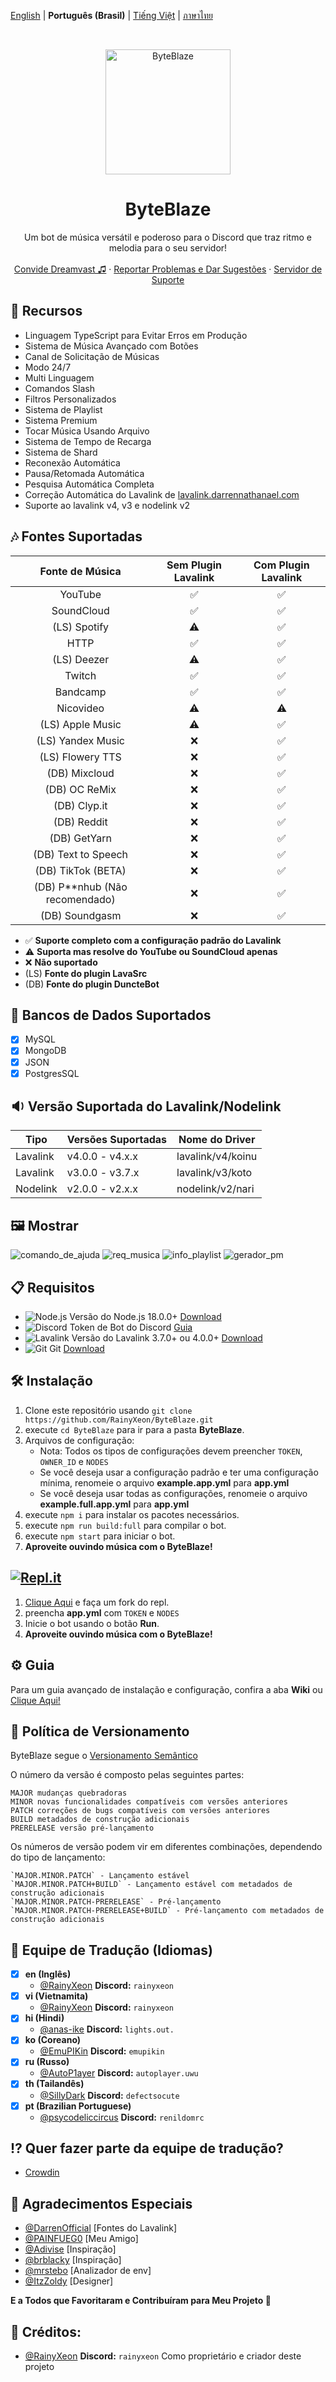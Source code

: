 [English](README.md) | **Português (Brasil)** | [Tiếng Việt](README_VI.md) | [ภาษาไทย](README_TH.md)

<br />
<p align="center">
  <a href="https://github.com/RainyXeon/ByteBlaze">
    <img src="https://raw.githubusercontent.com/RainyXeon/ByteBlaze/dev/.github/assets/logo.png" alt="ByteBlaze" width="200" height="200">
  </a>

  <h1 align="center">ByteBlaze</h1>

  <p align="center">Um bot de música versátil e poderoso para o Discord que traz ritmo e melodia para o seu servidor!
    <br />
    <br />
    <a href="https://top.gg/bot/992776455790534667">Convide Dreamvast ♫</a>
    ·
    <a href="https://github.com/RainyXeon/ByteBlaze/issues">Reportar Problemas e Dar Sugestões</a>
    ·
    <a href="https://discord.gg/xff4e2WvVy">Servidor de Suporte</a>
  </p>
</p>

## 💎 Recursos

- Linguagem TypeScript para Evitar Erros em Produção
- Sistema de Música Avançado com Botões
- Canal de Solicitação de Músicas
- Modo 24/7
- Multi Linguagem
- Comandos Slash
- Filtros Personalizados
- Sistema de Playlist
- Sistema Premium
- Tocar Música Usando Arquivo
- Sistema de Tempo de Recarga
- Sistema de Shard
- Reconexão Automática
- Pausa/Retomada Automática
- Pesquisa Automática Completa
- Correção Automática do Lavalink de [lavalink.darrennathanael.com](https://lavalink.darrennathanael.com/NoSSL/lavalink-without-ssl)
- Suporte ao lavalink v4, v3 e nodelink v2

## 🎶 Fontes Suportadas

|         Fonte de Música          | Sem Plugin Lavalink | Com Plugin Lavalink |
| :------------------------------: | :-----------------: | :-----------------: |
|             YouTube              |         ✅          |         ✅          |
|            SoundCloud            |         ✅          |         ✅          |
|           (LS) Spotify           |         ⚠️          |         ✅          |
|               HTTP               |         ✅          |         ✅          |
|           (LS) Deezer            |         ⚠️          |         ✅          |
|              Twitch              |         ✅          |         ✅          |
|             Bandcamp             |         ✅          |         ✅          |
|            Nicovideo             |         ⚠️          |         ⚠️          |
|         (LS) Apple Music         |         ⚠️          |         ✅          |
|        (LS) Yandex Music         |         ❌          |         ✅          |
|         (LS) Flowery TTS         |         ❌          |         ✅          |
|          (DB) Mixcloud           |         ❌          |         ✅          |
|          (DB) OC ReMix           |         ❌          |         ✅          |
|           (DB) Clyp.it           |         ❌          |         ✅          |
|           (DB) Reddit            |         ❌          |         ✅          |
|           (DB) GetYarn           |         ❌          |         ✅          |
|       (DB) Text to Speech        |         ❌          |         ✅          |
|        (DB) TikTok (BETA)        |         ❌          |         ✅          |
| (DB) P\*\*nhub (Não recomendado) |         ❌          |         ✅          |
|          (DB) Soundgasm          |         ❌          |         ✅          |

- ✅ **Suporte completo com a configuração padrão do Lavalink**
- ⚠️ **Suporta mas resolve do YouTube ou SoundCloud apenas**
- ❌ **Não suportado**
- (LS) **Fonte do plugin LavaSrc**
- (DB) **Fonte do plugin DuncteBot**

## 📂 Bancos de Dados Suportados

- [x] MySQL
- [x] MongoDB
- [x] JSON
- [x] PostgresSQL

## 🔉 Versão Suportada do Lavalink/Nodelink

| Tipo     | Versões Suportadas | Nome do Driver    |
| -------- | ------------------ | ----------------- |
| Lavalink | v4.0.0 - v4.x.x    | lavalink/v4/koinu |
| Lavalink | v3.0.0 - v3.7.x    | lavalink/v3/koto  |
| Nodelink | v2.0.0 - v2.x.x    | nodelink/v2/nari  |

## 🖼️ Mostrar

![comando_de_ajuda](https://raw.githubusercontent.com/RainyXeon/ByteBlaze/dev/.github/assets/help_command.png)
![req_musica](https://raw.githubusercontent.com/RainyXeon/ByteBlaze/dev/.github/assets/song_request.png)
![info_playlist](https://raw.githubusercontent.com/RainyXeon/ByteBlaze/dev/.github/assets/playlist_info.png)
![gerador_pm](https://raw.githubusercontent.com/RainyXeon/ByteBlaze/dev/.github/assets/pm_gen.png)

## 📋 Requisitos

- ![Node.js](https://img.shields.io/badge/Node.js-026E00?style=for-the-badge) Versão do Node.js 18.0.0+ [Download](https://nodejs.org/en/download)
- ![Discord](https://img.shields.io/badge/Discord-404EED?style=for-the-badge) Token de Bot do Discord [Guia](https://discordjs.guide/preparations/setting-up-a-bot-application.html#creating-your-bot)
- ![Lavalink](https://img.shields.io/badge/Lavalink-FC3F37?style=for-the-badge) Versão do Lavalink 3.7.0+ ou 4.0.0+ [Download](https://github.com/lavalink-devs/Lavalink/releases)
- ![Git](https://img.shields.io/badge/Git-F05033?style=for-the-badge) Git [Download](https://git-scm.com/downloads)

## 🛠️ Instalação

1. Clone este repositório usando `git clone https://github.com/RainyXeon/ByteBlaze.git`
2. execute `cd ByteBlaze` para ir para a pasta **ByteBlaze**.
3. Arquivos de configuração:
   - Nota: Todos os tipos de configurações devem preencher `TOKEN`, `OWNER_ID` e `NODES`
   - Se você deseja usar a configuração padrão e ter uma configuração mínima, renomeie o arquivo **example.app.yml** para **app.yml**
   - Se você deseja usar todas as configurações, renomeie o arquivo **example.full.app.yml** para **app.yml**
4. execute `npm i` para instalar os pacotes necessários.
5. execute `npm run build:full` para compilar o bot.
6. execute `npm start` para iniciar o bot.
7. **Aproveite ouvindo música com o ByteBlaze!**

## [![Repl.it](https://img.shields.io/badge/Repl.it-1C2333?style=for-the-badge&logo=replit&logoColor=orange)](https://replit.com/@RainyXeon/ByteBlaze)

1. [Clique Aqui](https://replit.com/@RainyXeon/ByteBlaze) e faça um fork do repl.
2. preencha **app.yml** com `TOKEN` e `NODES`
3. Inicie o bot usando o botão **Run**.
4. **Aproveite ouvindo música com o ByteBlaze!**

## ⚙️ Guia

Para um guia avançado de instalação e configuração, confira a aba **Wiki** ou [Clique Aqui!](https://github.com/RainyXeon/ByteBlaze/wiki)

## 📜 Política de Versionamento

ByteBlaze segue o [Versionamento Semântico](https://semver.org/)

O número da versão é composto pelas seguintes partes:

    MAJOR mudanças quebradoras
    MINOR novas funcionalidades compatíveis com versões anteriores
    PATCH correções de bugs compatíveis com versões anteriores
    BUILD metadados de construção adicionais
    PRERELEASE versão pré-lançamento

Os números de versão podem vir em diferentes combinações, dependendo do tipo de lançamento:

    `MAJOR.MINOR.PATCH` - Lançamento estável
    `MAJOR.MINOR.PATCH+BUILD` - Lançamento estável com metadados de construção adicionais
    `MAJOR.MINOR.PATCH-PRERELEASE` - Pré-lançamento
    `MAJOR.MINOR.PATCH-PRERELEASE+BUILD` - Pré-lançamento com metadados de construção adicionais

## 📃 Equipe de Tradução (Idiomas)

- [x] **en (Inglês)**
  - [@RainyXeon](https://github.com/RainyXeon) **Discord:** `rainyxeon`
- [x] **vi (Vietnamita)**
  - [@RainyXeon](https://github.com/RainyXeon) **Discord:** `rainyxeon`
- [x] **hi (Hindi)**
  - [@anas-ike](https://github.com/anas-ike) **Discord:** `lights.out.`
- [x] **ko (Coreano)**
  - [@EmuPIKin](https://github.com/EmuPIKin) **Discord:** `emupikin`
- [x] **ru (Russo)**
  - [@AutoP1ayer](https://github.com/AutoP1ayer) **Discord:** `autoplayer.uwu`
- [x] **th (Tailandês)**
  - [@SillyDark](https://github.com/SillyDark) **Discord:** `defectsocute`
- [x] **pt (Brazilian Portuguese)**
  - [@psycodeliccircus](https://github.com/psycodeliccircus) **Discord:** `renildomrc`

## ⁉ Quer fazer parte da equipe de tradução?

- [Crowdin](https://crowdin.com/project/byteblaze)

## 💫 Agradecimentos Especiais

- [@DarrenOfficial](https://github.com/DarrenOfficial) [Fontes do Lavalink]
- [@PAINFUEG0](https://github.com/PAINFUEG0) [Meu Amigo]
- [@Adivise](https://github.com/Adivise) [Inspiração]
- [@brblacky](https://github.com/brblacky) [Inspiração]
- [@mrstebo](https://github.com/mrstebo) [Analizador de env]
- [@ItzZoldy](https://github.com/ItzZoldy) [Designer]

**E a Todos que Favoritaram e Contribuíram para Meu Projeto 💖**

## 💫 Créditos:

- [@RainyXeon](https://github.com/RainyXeon) **Discord:** `rainyxeon` Como proprietário e criador deste projeto
